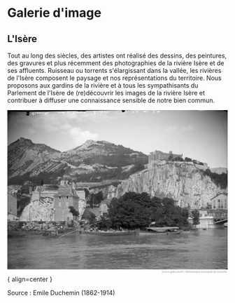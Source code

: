 # Galerie d'image

## L'Isère

Tout au long des siècles, des artistes ont réalisé des dessins, des peintures, des gravures et plus récemment des photographies de la rivière Isère et de ses affluents. Ruisseau ou torrents s'élargissant dans la vallée, les rivières de l'Isère composent le paysage et nos représentations du territoire. Nous proposons aux gardins de la rivière et à tous les sympathisants du Parlement de l'Isère de (re)découvrir les images de la rivière Isère et contribuer à diffuser une connaissance sensible de notre bien commun. 

![Image title](https://github.com/Konsilion/website-parlement-riviere-isere/blob/master/mkdocs/media/commission_artistique/abc009ed-b9bb-4488-85bf-ecf93e3c65b0.png?raw=true){ align=center }

Source : Emile Duchemin (1862-1914)

